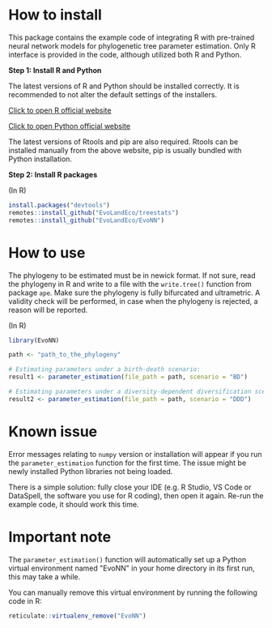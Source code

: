 # How to install
This package contains the example code of integrating R with pre-trained neural network models for phylogenetic tree parameter estimation. Only R interface is provided in the code, although utilized both R and Python. 

**Step 1: Install R and Python**

The latest versions of R and Python should be installed correctly. It is recommended to not alter the default settings of the installers. 

[Click to open R official website](https://cran.r-project.org/)

[Click to open Python official website](https://www.python.org/downloads/)

The latest versions of Rtools and pip are also required. Rtools can be installed manually from the above website, pip is usually bundled with Python installation.

**Step 2: Install R packages**

(In R)
```r
install.packages("devtools")
remotes::install_github("EvoLandEco/treestats")
remotes::install_github("EvoLandEco/EvoNN")
```

# How to use

The phylogeny to be estimated must be in newick format. If not sure, read the phylogeny in R and write to a file with the `write.tree()` function from package `ape`. Make sure the phylogeny is fully bifurcated and ultrametric. A validity check will be performed, in case when the phylogeny is rejected, a reason will be reported.

(In R)
```r
library(EvoNN)

path <- "path_to_the_phylogeny"

# Estimating parameters under a birth-death scenario:
result1 <- parameter_estimation(file_path = path, scenario = "BD")

# Estimating parameters under a diversity-dependent diversification scenario:
result2 <- parameter_estimation(file_path = path, scenario = "DDD")
```

# Known issue

Error messages relating to `numpy` version or installation will appear if you run the `parameter_estimation` function for the first time. The issue might be newly installed Python libraries not being loaded.

There is a simple solution: fully close your IDE (e.g. R Studio, VS Code or DataSpell, the software you use for R coding), then open it again. Re-run the example code, it should work this time.

# Important note

The `parameter_estimation()` function will automatically set up a Python virtual environment named "EvoNN" in your home directory in its first run, this may take a while.

You can manually remove this virtual environment by running the following code in R:

```r
reticulate::virtualenv_remove("EvoNN")
```
